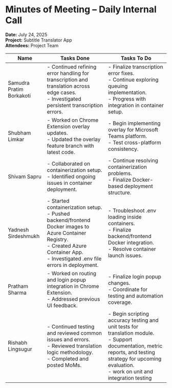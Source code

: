 # Minutes of Meeting – Daily Internal Call  
**Date:** July 24, 2025  
**Project:** Subtitle Translator App  
**Attendees:** Project Team

| Name                   | Tasks Done                                                                                                                                       | Tasks To Do                                                                                                              |
|------------------------|--------------------------------------------------------------------------------------------------------------------------------------------------|--------------------------------------------------------------------------------------------------------------------------|
| Samudra Pratim Borkakoti | - Continued refining error handling for transcription and translation across edge cases.  <br> - Investigated persistent transcription errors.        | - Finalize transcription error fixes.  <br> - Continue exploring queuing implementation.  <br> - Progress with integration in container setup. |
| Shubham Limkar         | - Worked on Chrome Extension overlay updates.  <br> - Updated the overlay feature branch with latest code.                                       | - Begin implementing overlay for Microsoft Teams platform.  <br> - Test cross-platform consistency.                     |
| Shivam Sapru           | - Collaborated on containerization setup.  <br> - Identified ongoing issues in container deployment.                                              | - Continue resolving containerization problems.  <br> - Finalize Docker-based deployment structure.                      |
| Yadnesh Sirdeshmukh    | - Started containerization setup.  <br> - Pushed backend/frontend Docker images to Azure Container Registry.  <br> - Created Azure Container App.  <br> - Investigated .env file errors in deployment. | - Troubleshoot .env loading inside containers.  <br> - Finalize backend/frontend Docker integration.  <br> - Resolve container launch issues. |
| Pratham Sharma         | - Worked on routing and login popup integration in Chrome Extension.  <br> - Addressed previous UI feedback.                                     | - Finalize login popup changes.  <br> - Coordinate for testing and automation coverage.                                  |
| Rishabh Lingsugur      | - Continued testing and reviewed common issues and errors.  <br> - Reviewed translation logic methodology.  <br> - Completed and posted MoMs.    | - Begin scripting accuracy testing and unit tests for translation module.  <br> - Support documentation, metric reports, and testing strategy for upcoming evaluation.  <br> - work on unit and integration testing |
